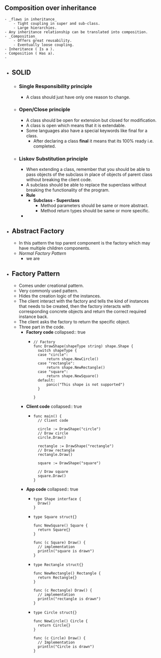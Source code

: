## Composition over inheritance
	- _flaws in inheritance_
		- Tight coupling in super and sub-class.
		- Large hierarchies.
	- Any inheritance relationship can be translated into composition.
	- _Composition_
		- Offers great reusability.
		- Eventually loose coupling.
	- Inheritance ( Is a ).
	- Composition ( Has a).
	-
- ## SOLID
	- ### **S**ingle Responsibility principle
		- A class should just have only one reason to change.
	- ### **O**pen/Close principle
		- A class should be open for extension but closed for modification.
		- A class is open which means that it is extendable.
		- Some languages also have a special keywords like final for a class.
			- After declaring a class __final__ it means that its 100% ready i.e. completed.
	- ### **L**iskov Substitution principle
		- When extending a class, remember that you should be able to pass objects of the subclass in place of objects of parent class without breaking the client code.
		- A subclass should be able to replace the superclass without breaking the functionality of the program.
		- **Rule**
			- **Subclass - Superclass**
				- Method parameters should be same or more abstract.
				- Method return types should be same or more specific.
		-
- ## Abstract Factory
	- In this pattern the top parent component is the factory which may have multiple children components.
	- _Normal Factory Pattern_
		- we are
- ## Factory Pattern
	- Comes under creational pattern.
	- Very commonly used pattern.
	- Hides the creation logic of the instances.
	- The client interact with the factory and tells the kind of instances that needs to be created, then the factory interacts with corresponding concrete objects and return the correct required instance back.
	- The client  asks the factory to return the specific object.
	- Three part in the code.
		- **Factory code**
		  collapsed:: true
			- ```
			  // Factory
			  func DrawShape(shapeType string) shape.Shape {
			  	switch shapeType {
			  	case "circle":
			  		return shape.NewCircle()
			  	case "rectangle":
			  		return shape.NewRectangle()
			  	case "square":
			  		return shape.NewSquare()
			  	default:
			  		panic("This shape is not supported")
			  	}
			  
			  }
			  
			  ```
		- **Client code**
		  collapsed:: true
			- ```
			  func main() {
			  	// Client code
			  
			  	circle := DrawShape("circle")
			  	// Draw circle
			  	circle.Draw()
			  
			  	rectangle := DrawShape("rectangle")
			  	// Draw rectangle
			  	rectangle.Draw()
			  
			  	square := DrawShape("square")
			  
			  	// Draw square
			  	square.Draw()
			  }
			  ```
		- **App code**
		  collapsed:: true
			- ```
			  type Shape interface {
			  	Draw()
			  }
			  ```
			- ```
			  type Square struct{}
			  
			  func NewSquare() Square {
			  	return Square{}
			  }
			  
			  func (c Square) Draw() {
			  	// implementation
			  	println("square is drawn")
			  }
			  ```
			- ```
			  type Rectangle struct{}
			  
			  func NewRectangle() Rectangle {
			  	return Rectangle{}
			  }
			  
			  func (c Rectangle) Draw() {
			  	// implementation
			  	println("rectangle is drawn")
			  }
			  ```
			- ```
			  type Circle struct{}
			  
			  func NewCircle() Circle {
			  	return Circle{}
			  }
			  
			  func (c Circle) Draw() {
			  	// Implementation
			  	println("Circle is drawn")
			  }
			  ```
